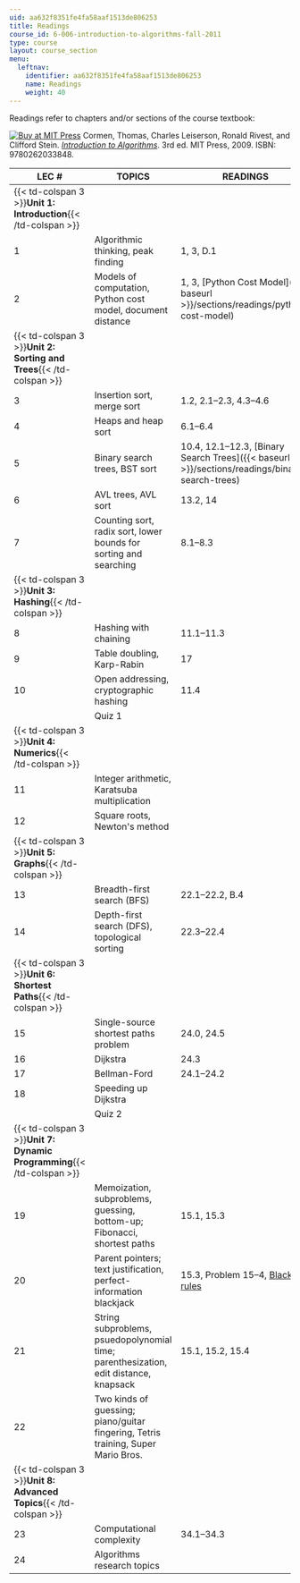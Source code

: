```yaml
---
uid: aa632f8351fe4fa58aaf1513de806253
title: Readings
course_id: 6-006-introduction-to-algorithms-fall-2011
type: course
layout: course_section
menu:
  leftnav:
    identifier: aa632f8351fe4fa58aaf1513de806253
    name: Readings
    weight: 40
---
```


Readings refer to chapters and/or sections of the course textbook:

[![Buy at MIT Press](/images/mp_logo.gif)](https://mitpress.mit.edu/9780262033848) Cormen, Thomas, Charles Leiserson, Ronald Rivest, and Clifford Stein. [_Introduction to Algorithms_](https://mitpress.mit.edu/9780262033848). 3rd ed. MIT Press, 2009. ISBN: 9780262033848.

| LEC # | TOPICS | READINGS |
| --- | --- | --- |
| {{< td-colspan 3 >}}**Unit 1: Introduction**{{< /td-colspan >}} |||
| 1 | Algorithmic thinking, peak finding | 1, 3, D.1 |
| 2 | Models of computation, Python cost model, document distance | 1, 3, [Python Cost Model]({{< baseurl >}}/sections/readings/python-cost-model) |
| {{< td-colspan 3 >}}**Unit 2: Sorting and Trees**{{< /td-colspan >}} |||
| 3 | Insertion sort, merge sort | 1.2, 2.1–2.3, 4.3–4.6 |
| 4 | Heaps and heap sort | 6.1–6.4 |
| 5 | Binary search trees, BST sort | 10.4, 12.1–12.3, [Binary Search Trees]({{< baseurl >}}/sections/readings/binary-search-trees) |
| 6 | AVL trees, AVL sort | 13.2, 14 |
| 7 | Counting sort, radix sort, lower bounds for sorting and searching | 8.1–8.3 |
| {{< td-colspan 3 >}}**Unit 3: Hashing**{{< /td-colspan >}} |||
| 8 | Hashing with chaining | 11.1–11.3 |
| 9 | Table doubling, Karp-Rabin | 17 |
| 10 | Open addressing, cryptographic hashing | 11.4 |
| &nbsp; | Quiz 1 | &nbsp; |
| {{< td-colspan 3 >}}**Unit 4: Numerics**{{< /td-colspan >}} |||
| 11 | Integer arithmetic, Karatsuba multiplication | &nbsp; |
| 12 | Square roots, Newton's method | &nbsp; |
| {{< td-colspan 3 >}}**Unit 5: Graphs**{{< /td-colspan >}} |||
| 13 | Breadth-first search (BFS) | 22.1–22.2, B.4 |
| 14 | Depth-first search (DFS), topological sorting | 22.3–22.4 |
| {{< td-colspan 3 >}}**Unit 6: Shortest Paths**{{< /td-colspan >}} |||
| 15 | Single-source shortest paths problem | 24.0, 24.5 |
| 16 | Dijkstra | 24.3 |
| 17 | Bellman-Ford | 24.1–24.2 |
| 18 | Speeding up Dijkstra | &nbsp; |
| &nbsp; | Quiz 2 | &nbsp; |
| {{< td-colspan 3 >}}**Unit 7: Dynamic Programming**{{< /td-colspan >}} |||
| 19 | Memoization, subproblems, guessing, bottom-up; Fibonacci, shortest paths | 15.1, 15.3 |
| 20 | Parent pointers; text justification, perfect-information blackjack | 15.3, Problem 15–4, [Blackjack rules](http://en.wikipedia.org/wiki/Blackjack) |
| 21 | String subproblems, psuedopolynomial time; parenthesization, edit distance, knapsack | 15.1, 15.2, 15.4 |
| 22 | Two kinds of guessing; piano/guitar fingering, Tetris training, Super Mario Bros. | &nbsp; |
| {{< td-colspan 3 >}}**Unit 8: Advanced Topics**{{< /td-colspan >}} |||
| 23 | Computational complexity | 34.1–34.3 |
| 24 | Algorithms research topics |